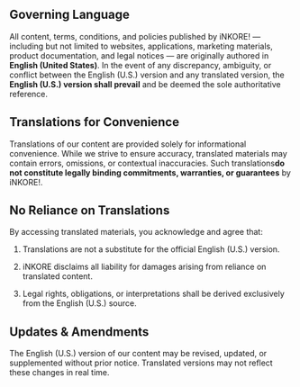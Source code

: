 ## Governing Language

All content, terms, conditions, and policies published by iNKORE! — including but not limited to websites, applications, marketing materials, product documentation, and legal notices — are originally authored in **English (United States)**. In the event of any discrepancy, ambiguity, or conflict between the English (U.S.) version and any translated version, the **English (U.S.) version shall prevail** and be deemed the sole authoritative reference.

## Translations for Convenience

Translations of our content are provided solely for informational convenience. While we strive to ensure accuracy, translated materials may contain errors, omissions, or contextual inaccuracies. Such translations**do not constitute legally binding commitments, warranties, or guarantees** by iNKORE!.

## No Reliance on Translations

By accessing translated materials, you acknowledge and agree that:

1. Translations are not a substitute for the official English (U.S.) version.

2. iNKORE disclaims all liability for damages arising from reliance on translated content.

3. Legal rights, obligations, or interpretations shall be derived exclusively from the English (U.S.) source.

## Updates & Amendments

The English (U.S.) version of our content may be revised, updated, or supplemented without prior notice. Translated versions may not reflect these changes in real time.
